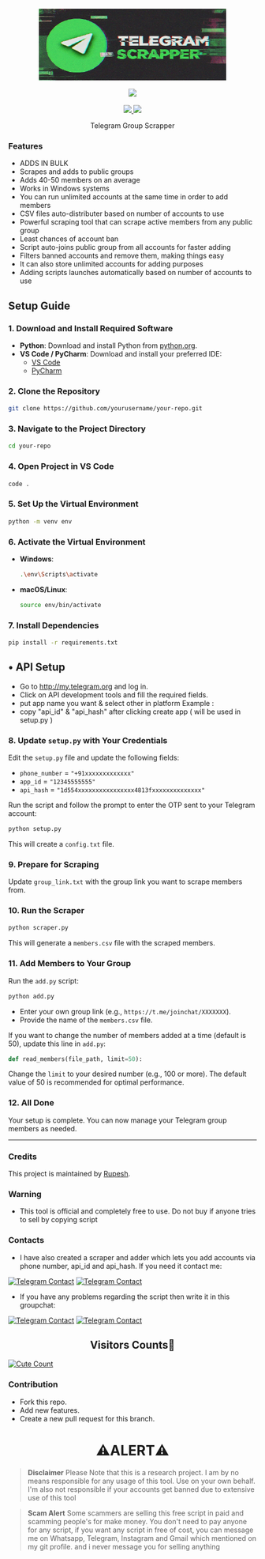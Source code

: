 
<p align="center">
  <img src="telegram-scrapper.jpeg" width="380" height="145">
</p>
<p align="center"><img src="https://img.shields.io/badge/Version-1.0-brightgreen"></p>
<p align="center">
  <a href="https://github.com/rupesh9369">
    <img src="https://img.shields.io/github/followers/rupesh9369?label=Follow&style=social">
  </a>
  <a href="https://github.com/rupesh9369/TeleGram-Group-Scraper">
    <img src="https://img.shields.io/github/stars/rupesh9369/Telegram-Scraper?style=social">
  </a>
</p>
<p align="center">
  Telegram Group Scrapper
</p>

### Features

* ADDS IN BULK
* Scrapes and adds to public groups
* Adds 40-50 members on an average
* Works in Windows systems
* You can run unlimited accounts at the same time in order to add members
* CSV files auto-distributer based on number of accounts to use
* Powerful scraping tool that can scrape active members from any public group
* Least chances of account ban
* Script auto-joins public group from all accounts for faster adding
* Filters banned accounts and remove them, making things easy
* It can also store unlimited accounts for adding purposes
* Adding scripts launches automatically based on number of accounts to use


## Setup Guide

### 1. **Download and Install Required Software**

- **Python**: Download and install Python from [python.org](https://www.python.org/downloads/).
- **VS Code / PyCharm**: Download and install your preferred IDE:
  - [VS Code](https://code.visualstudio.com/)
  - [PyCharm](https://www.jetbrains.com/pycharm/)

### 2. **Clone the Repository**

```bash
git clone https://github.com/yourusername/your-repo.git
```

### 3. **Navigate to the Project Directory**

```bash
cd your-repo
```

### 4. **Open Project in VS Code**

```bash
code .
```

### 5. **Set Up the Virtual Environment**

```bash
python -m venv env
```

### 6. **Activate the Virtual Environment**

- **Windows**:

  ```bash
  .\env\Scripts\activate
  ```

- **macOS/Linux**:

  ```bash
  source env/bin/activate
  ```

### 7. **Install Dependencies**

```bash
pip install -r requirements.txt
```
## • API Setup
* Go to http://my.telegram.org  and log in.
* Click on API development tools and fill the required fields.
* put app name you want & select other in platform Example :
* copy "api_id" & "api_hash" after clicking create app ( will be used in setup.py )
### 8. **Update `setup.py` with Your Credentials**

Edit the `setup.py` file and update the following fields:

- `phone_number` = `"+91xxxxxxxxxxxxx"`
- `app_id` = `"12345555555"`
- `api_hash` = `"1d554xxxxxxxxxxxxxxxx4813fxxxxxxxxxxxxxx"`

Run the script and follow the prompt to enter the OTP sent to your Telegram account:

```bash
python setup.py
```

This will create a `config.txt` file.

### 9. **Prepare for Scraping**

Update `group_link.txt` with the group link you want to scrape members from.

### 10. **Run the Scraper**

```bash
python scraper.py
```

This will generate a `members.csv` file with the scraped members.

### 11. **Add Members to Your Group**

Run the `add.py` script:

```bash
python add.py
```

- Enter your own group link (e.g., `https://t.me/joinchat/XXXXXXX`).
- Provide the name of the `members.csv` file.

If you want to change the number of members added at a time (default is 50), update this line in `add.py`:

```python
def read_members(file_path, limit=50):
```

Change the `limit` to your desired number (e.g., 100 or more). The default value of 50 is recommended for optimal performance.

### 12. **All Done**

Your setup is complete. You can now manage your Telegram group members as needed.

---

### Credits

This project is maintained by [Rupesh](https://www.github.com/rupesh9369).


### Warning

* This tool is official and completely free to use. Do not buy if anyone tries to sell by copying script

### Contacts

* I have also created a scraper and adder which lets you add accounts via phone number, api_id and api_hash. If you need it contact me:

[![Telegram Contact](https://img.shields.io/badge/Telegram-Contact-brightgreen)](https://t.me/mrcrypttt) 
[![Telegram Contact](https://img.shields.io/badge/Telegram-Contact-brightgreen)](https://t.me/spoxy_dev) 
* If you have any problems regarding the script then write it in this groupchat:

[![Telegram Contact](https://img.shields.io/badge/Telegram-Contact-brightgreen)](https://t.me/mrcrypttt) 
[![Telegram Contact](https://img.shields.io/badge/Telegram-Contact-brightgreen)](https://t.me/spoxy_dev)


<h2 align="center">Visitors Counts👀</h2>
<a href="https://github.com/rupesh9369/Telegram-Members-Adder"><img alt="Cute Count" src="https://moe-counter.glitch.me/get/@Telegram-Scraper?theme=gelbooru" /></a>

### Contribution
- Fork this repo.
- Add new features.
- Create a new pull request for this branch.

<h1 align="center">⚠️ALERT⚠️</h1>

> **Disclaimer**  Please Note that this is a research project. I am by no means responsible for any usage of this tool. Use on your own behalf. I'm also not responsible if your accounts get banned due to extensive use of this tool

> **Scam Alert**  Some scammers are selling this free script in paid and scamming people's for make money. You don't need to pay anyone for any script, if you want any script in free of cost, you can message me on Whatsapp, Telegram, Instagram and Gmail which mentioned on my git profile. and i never message you for selling anything</samp></p>
